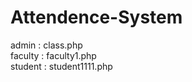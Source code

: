 # Attendence-System

admin : class.php<br>
faculty : faculty1.php<br>
student : student1111.php<br>
